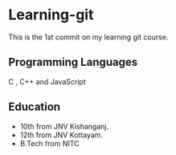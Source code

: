 # Learning-git
This is the 1st commit on my learning git course.
## Programming Languages
 C ,  C++ and JavaScript
## Education
- 10th from JNV Kishanganj.
- 12th from JNV Kottayam.
- B.Tech from NITC

